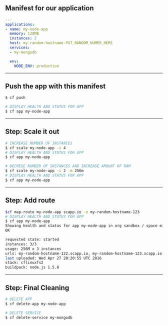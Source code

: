 ## Manifest for our application


```yaml
---
applications:
- name: my-node-app
  memory: 128MB
  instances: 2
  host: my-random-hostname-PUT_RANDOM_NUMER_HERE
  services:
  - my-mongodb

  env:
    NODE_ENV: production
```

---

## Push the app with this manifest

```bash
$ cf push
```

```bash
# DISPLAY HEALTH AND STATUS FOR APP
$ cf app my-node-app
```

---

## Step: Scale it out

```bash
# INCREASE NUMBER OF INSTANCES
$ cf scale my-node-app -i 4
# DISPLAY HEALTH AND STATUS FOR APP
$ cf app my-node-app
```

```bash
# DECRESE NUMBER OF INSTANCES AND INCREASE AMOUNT OF RAM
$ cf scale my-node-app -i 2 -m 256m
# DISPLAY HEALTH AND STATUS FOR APP
$ cf app my-node-app
```

---

## Step: Add route

```bash
$cf map-route my-node-app scapp.io -n my-random-hostname-123
# DISPLAY HEALTH AND STATUS FOR APP
$ cf app my-node-app
Showing health and status for app my-node-app in org sandbox / space michal as me@example.com
OK

requested state: started
instances: 3/3
usage: 256M x 3 instances
urls: my-random-hostname-122.scapp.io, my-random-hostname-123.scapp.io
last uploaded: Wed Apr 27 20:20:55 UTC 2016
stack: cflinuxfs2
buildpack: node.js 1.5.8
```

---

## Step: Final Cleaning

```bash
# DELETE APP
$ cf delete-app my-node-app
```

```bash
# DELETE SERVICE
$ cf delete-service my-mongodb
```
